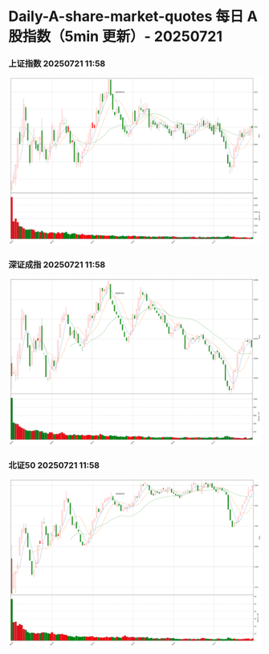 
# Daily-A-share-market-quotes 每日 A 股指数（5min 更新）- 20250721

### 上证指数 20250721 11:58
![](./fig/2025/7/20250721-sh000001.png)

### 深证成指 20250721 11:58
![](./fig/2025/7/20250721-sz399001.png)

### 北证50 20250721 11:58
![](./fig/2025/7/20250721-bj899050.png)
